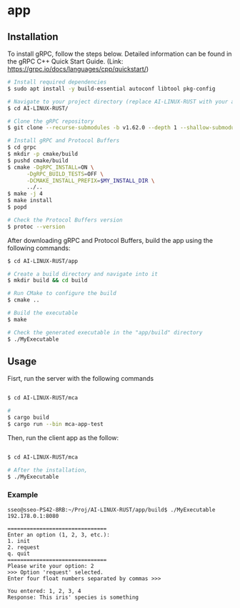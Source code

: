 # app



## Installation

To install gRPC, follow the steps below. Detailed information can be found in the gRPC C++ Quick Start Guide.
(Link: https://grpc.io/docs/languages/cpp/quickstart/)


```bash
# Install required dependencies
$ sudo apt install -y build-essential autoconf libtool pkg-config 

# Navigate to your project directory (replace AI-LINUX-RUST with your actual project directory)
$ cd AI-LINUX-RUST/

# Clone the gRPC repository
$ git clone --recurse-submodules -b v1.62.0 --depth 1 --shallow-submodules https://github.com/grpc/grpc

# Install gRPC and Protocol Buffers
$ cd grpc
$ mkdir -p cmake/build
$ pushd cmake/build
$ cmake -DgRPC_INSTALL=ON \
      -DgRPC_BUILD_TESTS=OFF \
      -DCMAKE_INSTALL_PREFIX=$MY_INSTALL_DIR \
      ../..
$ make -j 4
$ make install
$ popd

# Check the Protocol Buffers version
$ protoc --version


```


After downloading gRPC and Protocol Buffers, build the app using the following commands:


```bash
$ cd AI-LINUX-RUST/app

# Create a build directory and navigate into it
$ mkdir build && cd build

# Run CMake to configure the build
$ cmake ..

# Build the executable
$ make

# Check the generated executable in the "app/build" directory
$ ./MyExecutable

```

## Usage

Fisrt, run the server with the following commands
```bash

$ cd AI-LINUX-RUST/mca

# 
$ cargo build
$ cargo run --bin mca-app-test

```

Then, run the client app as the follow:

```bash

$ cd AI-LINUX-RUST/mca

# After the installation,
$ ./MyExecutable

```

### Example
```terminal
sseo@sseo-PS42-8RB:~/Proj/AI-LINUX-RUST/app/build$ ./MyExecutable 
192.178.0.1:8080

===============================
Enter an option (1, 2, 3, etc.):
1. init
2. request
q. quit
===============================
Please write your option: 2
>>> Option 'request' selected.
Enter four float numbers separated by commas >>> 

You entered: 1, 2, 3, 4
Response: This iris' species is something
```
